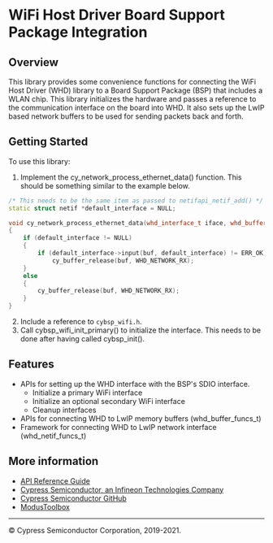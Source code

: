 # WiFi Host Driver Board Support Package Integration

## Overview

This library provides some convenience functions for connecting the WiFi Host Driver (WHD) library to a Board Support Package (BSP) that includes a WLAN chip. This library initializes the hardware and passes a reference to the communication interface on the board into WHD. It also sets up the LwIP based network buffers to be used for sending packets back and forth.

## Getting Started

To use this library:
1. Implement the cy_network_process_ethernet_data() function. This should be something similar to the example below.
```cpp
/* This needs to be the same item as passed to netifapi_netif_add() */
static struct netif *default_interface = NULL;

void cy_network_process_ethernet_data(whd_interface_t iface, whd_buffer_t buf)
{
    if (default_interface != NULL)
    {
        if (default_interface->input(buf, default_interface) != ERR_OK)
            cy_buffer_release(buf, WHD_NETWORK_RX);
    }
    else
    {
        cy_buffer_release(buf, WHD_NETWORK_RX);
    }
}
```
2. Include a reference to `cybsp_wifi.h`.
3. Call cybsp_wifi_init_primary() to initialize the interface. This needs to be done after having called cybsp_init().

## Features

* APIs for setting up the WHD interface with the BSP's SDIO interface.
    * Initialize a primary WiFi interface
    * Initialize an optional secondary WiFi interface
    * Cleanup interfaces
* APIs for connecting WHD to LwIP memory buffers (whd_buffer_funcs_t)
* Framework for connecting WHD to LwIP network interface (whd_netif_funcs_t)

## More information
* [API Reference Guide](https://cypresssemiconductorco.github.io/whd-bsp-integration/html/modules.html)
* [Cypress Semiconductor, an Infineon Technologies Company](http://www.cypress.com)
* [Cypress Semiconductor GitHub](https://github.com/cypresssemiconductorco)
* [ModusToolbox](https://www.cypress.com/products/modustoolbox-software-environment)

---
© Cypress Semiconductor Corporation, 2019-2021.
